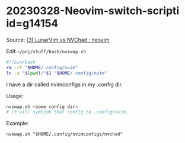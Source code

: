
# 20230328-Neovim-switch-scripti id=g14154

Source: [(3) LunarVim vs NVChad : neovim](https://www.reddit.com/r/neovim/comments/r2l5ui/comment/hmkitic/?utm_source=reddit&utm_medium=web2x&context=3)

Edit `~/prj/stuff/bash/nvswap.sh`

```bash
#!/bin/bash
rm -rf "$HOME/.config/nvim"
ln -s "$(pwd)/"$1 "$HOME/.config/nvim"
```

I have a dir called nvimconfigs in my .config dir.

Usage:

```bash
nvswap.sh <some config dir> 
# it will symlink that config to .config/nvim.
```

Example:

```
nvswap.sh "$HOME/.config/nvimconfigs/nvchad" 
```


